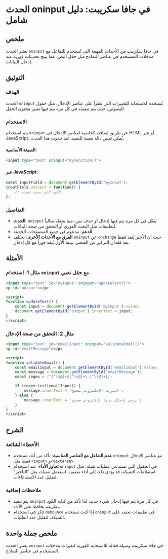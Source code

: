 <!--
Meta Description: # الحدث oninput في جافا سكريبت: دليل شامل ## ملخص يعتبر الحدث `oninput` في جافا سكريبت من الأحداث المهمة التي تُستخدم للتفاعل مع مدخلات المستخدم في عن...
Meta Keywords: oninput, الحدث, مثل, يتم, input
-->

# الحدث oninput في جافا سكريبت: دليل شامل

## ملخص
يعتبر الحدث `oninput` في جافا سكريبت من الأحداث المهمة التي تُستخدم للتفاعل مع مدخلات المستخدم في عناصر النماذج مثل حقل النص، مما يتيح تحديثات فورية عند إدخال البيانات.

## التوثيق
### الهدف
الحدث `oninput` يُستخدم للاستجابة للتغييرات التي تطرأ على عناصر الإدخال، مثل حقول النصوص، حيث يتم تنفيذه في كل مرة يتم فيها تغيير محتوى الحقل.

### الاستخدام
يتم استخدام `oninput` عن طريق إضافته كخاصية لعناصر الإدخال في HTML أو عبر JavaScript. يُمكن تعيين دالة معينة للتنفيذ عند حدوث هذا الحدث.

#### الصيغة الأساسية:
```html
<input type="text" oninput="myFunction()">
```

#### عبر JavaScript:
```javascript
const inputField = document.getElementById('myInput');
inputField.oninput = function() {
    // الكود الذي سيتم تنفيذه
};
```

### التفاصيل
- **الحدث**: `oninput` يُفعّل في كل مرة يتم فيها إدخال أو حذف نص، مما يجعله مثالياً لتطبيقات مثل البحث الفوري أو التحقق من صحة البيانات.
- **الدعم**: مدعوم في جميع المتصفحات الحديثة.
- **الفرق مع الأحداث الأخرى**: يختلف `oninput` عن `onchange` حيث أن الأخير يُنفذ فقط بعد فقدان التركيز عن العنصر، بينما الأول يُنفذ فوراً مع كل إدخال.

## الأمثلة
### مثال 1: استخدام `oninput` مع حقل نصي
```html
<input type="text" id="myInput" oninput="updateText()">
<p id="output"></p>

<script>
function updateText() {
    const input = document.getElementById('myInput').value;
    document.getElementById('output').innerText = input;
}
</script>
```

### مثال 2: التحقق من صحة الإدخال
```html
<input type="text" id="emailInput" oninput="validateEmail()">
<p id="emailMessage"></p>

<script>
function validateEmail() {
    const emailInput = document.getElementById('emailInput').value;
    const message = document.getElementById('emailMessage');
    const regex = /^[^\s@]+@[^\s@]+\.[^\s@]+$/;

    if (regex.test(emailInput)) {
        message.innerText = 'البريد الإلكتروني صحيح';
    } else {
        message.innerText = 'يرجى إدخال بريد إلكتروني صحيح';
    }
}
</script>
```

## الشرح
### الأخطاء الشائعة
- **عدم التفاعل مع العناصر المناسبة**: تأكد من أنك تستخدم `oninput` مع عناصر الإدخال فقط مثل `<input>` و`<textarea>`.
- **تجاوز الأداء**: عند استخدام `oninput` في الحقول التي تستدعي عمليات ثقيلة، مثل استعلامات الشبكة، قد يؤدي ذلك إلى أداء ضعيف. استعمل تقنيات مثل "التأخير" لتقليل عدد الاستدعاءات.

### ملاحظات إضافية
- يتم تنفيذ `oninput` في كل مرة يتم فيها إدخال شيء جديد، لذا تأكد من كتابة الكود بطريقة تحافظ على الأداء.
- فكر في استخدام `debounce` إذا كنت تستخدم `oninput` في تطبيقات تعتمد على الشبكة، لتقليل عدد الطلبات.

## ملخص جملة واحدة
يعتبر الحدث `oninput` في جافا سكريبت وسيلة فعالة للاستجابة الفورية لتغيرات مدخلات المستخدم في عناصر النماذج.